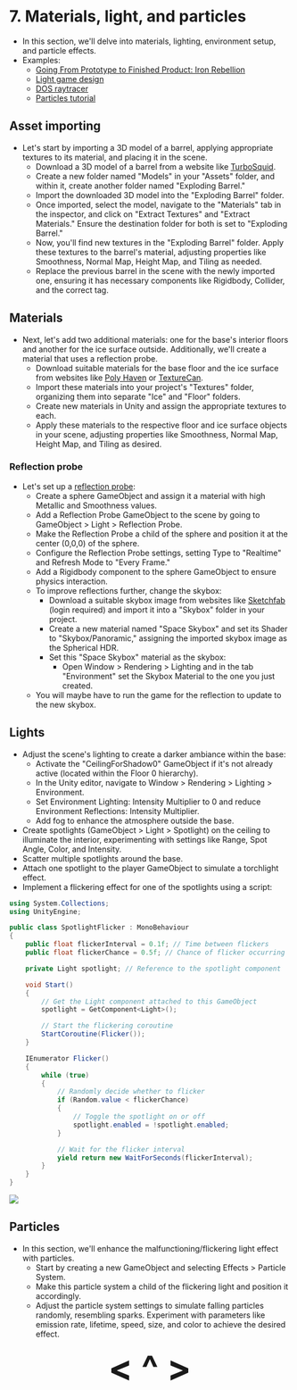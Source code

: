 # 7. Materials, light, and particles
- In this section, we'll delve into materials, lighting, environment setup, and particle effects.
- Examples:
    - [Going From Prototype to Finished Product: Iron Rebellion](https://www.reddit.com/r/virtualreality/comments/1c4qz5t/going_from_prototype_to_finished_product_iron/)
    - [Light game design](https://www.youtube.com/watch?v=Y01C2n_HWVM)
    - [DOS raytracer](https://youtu.be/N8elxpSu9pw&t=672)
    - [Particles tutorial](https://www.youtube.com/watch?v=FEA1wTMJAR0)

## Asset importing
- Let's start by importing a 3D model of a barrel, applying appropriate textures to its material, and placing it in the scene.
    - Download a 3D model of a barrel from a website like [TurboSquid](https://www.turbosquid.com/).
    - Create a new folder named "Models" in your "Assets" folder, and within it, create another folder named "Exploding Barrel."
    - Import the downloaded 3D model into the "Exploding Barrel" folder.
    - Once imported, select the model, navigate to the "Materials" tab in the inspector, and click on "Extract Textures" and "Extract Materials." Ensure the destination folder for both is set to "Exploding Barrel."
    - Now, you'll find new textures in the "Exploding Barrel" folder. Apply these textures to the barrel's material, adjusting properties like Smoothness, Normal Map, Height Map, and Tiling as needed.
    - Replace the previous barrel in the scene with the newly imported one, ensuring it has necessary components like Rigidbody, Collider, and the correct tag.

## Materials
- Next, let's add two additional materials: one for the base's interior floors and another for the ice surface outside. Additionally, we'll create a material that uses a reflection probe.
    - Download suitable materials for the base floor and the ice surface from websites like [Poly Haven](https://polyhaven.com/textures) or [TextureCan](https://www.texturecan.com/).
    - Import these materials into your project's "Textures" folder, organizing them into separate "Ice" and "Floor" folders.
    - Create new materials in Unity and assign the appropriate textures to each.
    - Apply these materials to the respective floor and ice surface objects in your scene, adjusting properties like Smoothness, Normal Map, Height Map, and Tiling as desired.

### Reflection probe
- Let's set up a [reflection probe](https://docs.unity3d.com/Manual/class-ReflectionProbe.html):
    - Create a sphere GameObject and assign it a material with high Metallic and Smoothness values.
    - Add a Reflection Probe GameObject to the scene by going to GameObject > Light > Reflection Probe.
    - Make the Reflection Probe a child of the sphere and position it at the center (0,0,0) of the sphere.
    - Configure the Reflection Probe settings, setting Type to "Realtime" and Refresh Mode to "Every Frame."
    - Add a Rigidbody component to the sphere GameObject to ensure physics interaction.
    - To improve reflections further, change the skybox:
        - Download a suitable skybox image from websites like [Sketchfab](https://sketchfab.com/) (login required) and import it into a "Skybox" folder in your project.
        - Create a new material named "Space Skybox" and set its Shader to "Skybox/Panoramic," assigning the imported skybox image as the Spherical HDR.
        - Set this "Space Skybox" material as the skybox:
            - Open Window > Rendering > Lighting and in the tab "Environment" set the Skybox Material to the one you just created.
    - You will maybe have to run the game for the reflection to update to the new skybox.

## Lights
- Adjust the scene's lighting to create a darker ambiance within the base:
    - Activate the "CeilingForShadow0" GameObject if it's not already active (located within the Floor 0 hierarchy).
    - In the Unity editor, navigate to Window > Rendering > Lighting > Environment.
    - Set Environment Lighting: Intensity Multiplier to 0 and reduce Environment Reflections: Intensity Multiplier.
    - Add fog to enhance the atmosphere outside the base.
- Create spotlights (GameObject > Light > Spotlight) on the ceiling to illuminate the interior, experimenting with settings like Range, Spot Angle, Color, and Intensity.
- Scatter multiple spotlights around the base.
- Attach one spotlight to the player GameObject to simulate a torchlight effect.
- Implement a flickering effect for one of the spotlights using a script:

```c#
using System.Collections;
using UnityEngine;

public class SpotlightFlicker : MonoBehaviour
{
    public float flickerInterval = 0.1f; // Time between flickers
    public float flickerChance = 0.5f; // Chance of flicker occurring

    private Light spotlight; // Reference to the spotlight component

    void Start()
    {
        // Get the Light component attached to this GameObject
        spotlight = GetComponent<Light>();

        // Start the flickering coroutine
        StartCoroutine(Flicker());
    }

    IEnumerator Flicker()
    {
        while (true)
        {
            // Randomly decide whether to flicker
            if (Random.value < flickerChance)
            {
                // Toggle the spotlight on or off
                spotlight.enabled = !spotlight.enabled;
            }

            // Wait for the flicker interval
            yield return new WaitForSeconds(flickerInterval);
        }
    }
}
```

![](https://i.imgur.com/0WmgJLQ.png)

## Particles
- In this section, we'll enhance the malfunctioning/flickering light effect with particles.
    - Start by creating a new GameObject and selecting Effects > Particle System.
    - Make this particle system a child of the flickering light and position it accordingly.
    - Adjust the particle system settings to simulate falling particles randomly, resembling sparks. Experiment with parameters like emission rate, lifetime, speed, size, and color to achieve the desired effect.

<div align="center"><b>
  <a href="6-Physics.html" style="font-size:64px; text-decoration:none"> < </a>
  <a href="Contents.html" style="font-size:64px; text-decoration:none"> ^ </a>
  <a href="8-Shooting.html" style="font-size:64px; text-decoration:none"> > </a>
</b></div>
